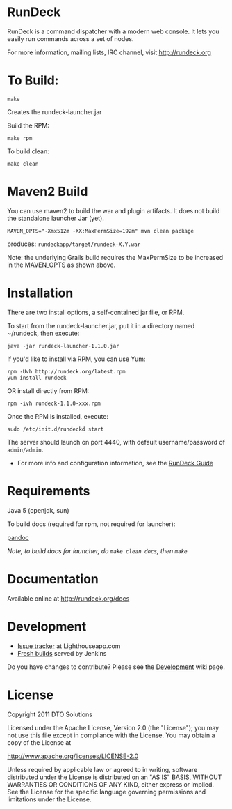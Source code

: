 RunDeck
========

RunDeck is a command dispatcher with a modern web console.
It lets you easily run commands across a set of nodes.

For more information, mailing lists, IRC channel, visit <http://rundeck.org>

To Build:
=====

    make

Creates the rundeck-launcher.jar

Build the RPM:

    make rpm

To build clean:

    make clean

Maven2 Build
======

You can use maven2 to build the war and plugin artifacts. It does not build the standalone launcher Jar (yet).

    MAVEN_OPTS="-Xmx512m -XX:MaxPermSize=192m" mvn clean package

produces: `rundeckapp/target/rundeck-X.Y.war`

Note: the underlying Grails build requires the MaxPermSize to be increased in the MAVEN_OPTS as shown above.

Installation
======

There are two install options, a self-contained jar file, or RPM.

To start from the rundeck-launcher.jar, put it in a directory named ~/rundeck, then execute:

    java -jar rundeck-launcher-1.1.0.jar

If you'd like to install via RPM, you can use Yum:

    rpm -Uvh http://rundeck.org/latest.rpm
    yum install rundeck

OR install directly from RPM:

    rpm -ivh rundeck-1.1.0-xxx.rpm

Once the RPM is installed, execute:

    sudo /etc/init.d/rundeckd start

The server should launch on port 4440, with default username/password of `admin/admin`.

* For more info and configuration information, see the [RunDeck Guide](http://rundeck.org/docs/RunDeck-Guide.html)

Requirements
=======

Java 5 (openjdk, sun)

To build docs (required for rpm, not required for launcher):

[pandoc](http://johnmacfarlane.net/pandoc/)

*Note, to build docs for launcher, do `make clean docs`, then `make`*

Documentation
======

Available online at <http://rundeck.org/docs>

Development
======

* [Issue tracker](http://rundeck.lighthouseapp.com/projects/59277-development) at Lighthouseapp.com
* [Fresh builds](http://build.rundeck.org) served by Jenkins

Do you have changes to contribute? Please see the [Development](https://github.com/dtolabs/rundeck/wiki/Development) wiki page.

License
======

Copyright 2011 DTO Solutions

Licensed under the Apache License, Version 2.0 (the "License");
you may not use this file except in compliance with the License.
You may obtain a copy of the License at

   http://www.apache.org/licenses/LICENSE-2.0

Unless required by applicable law or agreed to in writing, software
distributed under the License is distributed on an "AS IS" BASIS,
WITHOUT WARRANTIES OR CONDITIONS OF ANY KIND, either express or implied.
See the License for the specific language governing permissions and
limitations under the License.
